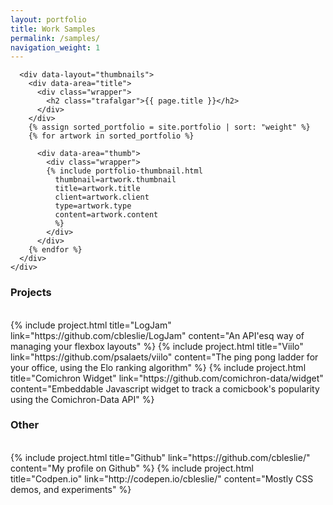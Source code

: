 ```yaml
---
layout: portfolio
title: Work Samples
permalink: /samples/
navigation_weight: 1
---
```

<main role="main" data-layout="portfolio">
  <div data-area="thumbnail">
    <div class="wrapper">

      <div data-layout="thumbnails">
        <div data-area="title">
          <div class="wrapper">
            <h2 class="trafalgar">{{ page.title }}</h2>
          </div>
        </div>
        {% assign sorted_portfolio = site.portfolio | sort: "weight" %}
        {% for artwork in sorted_portfolio %}

          <div data-area="thumb">
            <div class="wrapper">
            {% include portfolio-thumbnail.html
              thumbnail=artwork.thumbnail
              title=artwork.title
              client=artwork.client
              type=artwork.type
              content=artwork.content
              %}
            </div>
          </div>
        {% endfor %}
      </div>
    </div>
  </div>
  <div data-area="projects">
    <div class="wrapper">
      <h3 class="double-pica">Projects</h3>
      <br/>
      {% include project.html
        title="LogJam"
        link="https://github.com/cbleslie/LogJam"
        content="An API'esq way of managing your flexbox layouts"
      %}
      {% include project.html
        title="Viilo"
        link="https://github.com/psalaets/viilo"
        content="The ping pong ladder for your office, using the Elo ranking algorithm"
      %}
      {% include project.html
        title="Comichron Widget"
        link="https://github.com/comichron-data/widget"
        content="Embeddable Javascript widget to track a comicbook's popularity using the Comichron-Data API"
      %}
      <br/>
      <h3 class="double-pica">Other</h3>
      <br/>
      {% include project.html
        title="Github"
        link="https://github.com/cbleslie/"
        content="My profile on Github"
      %}
      {% include project.html
        title="Codpen.io"
        link="http://codepen.io/cbleslie/"
        content="Mostly CSS demos, and experiments"
      %}
    </div>
  </div>

</main>
